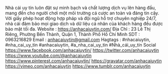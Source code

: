 Nhà cái uy tín luôn đặt sự minh bạch và chất lượng dịch vụ lên hàng đầu, mang đến cho người chơi một môi trường cá cược an toàn và đáng tin cậy. Với giấy phép hoạt động hợp pháp và đội ngũ hỗ trợ chuyên nghiệp 24/7, nhà cái đảm bảo mọi giao dịch và dữ liệu cá nhân của khách hàng đều được bảo mật tối đa.
Website : https://anhacaiuytin.com/ 
Địa Chỉ : 23 Lê Thị Riêng, Phường Bến Thành, Quận 1, Thành Phố Hồ Chí Minh
SDT : 0963216829
Email : anhacaiuytin@gmail.com
Hagtags : #nhacaiuytin, #nha_cai_uy_tin #anhacaiuytin, #a_nha_cai_uy_tin #Nhà_cái_uy_tín
Social
https://www.facebook.com/anhacaiuytin/
https://twitter.com/anhacaiuytin
https://www.youtube.com/@anhacaiuytin
https://www.pinterest.com/anhacaiuytin/
https://gravatar.com/anhacaiuytin
https://vimeo.com/anhacaiuytin
https://www.tumblr.com/anhacaiuytin